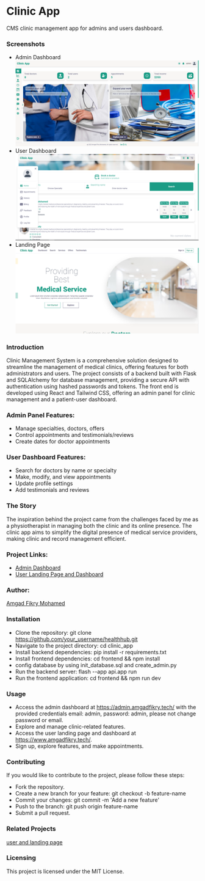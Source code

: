 # Clinic App
CMS clinic management app for admins and users dashboard.

### Screenshots
- Admin Dashboard
![admin dashboard](https://github.com/amgadfikry/admin_clinic_app/blob/main/admin.PNG)
- User Dashboard
![user dashboard](https://github.com/amgadfikry/admin_clinic_app/blob/main/user.PNG)
- Landing Page
![landing page](https://github.com/amgadfikry/admin_clinic_app/blob/main/land.PNG)

### Introduction
Clinic Management System is a comprehensive solution designed to streamline the management of medical clinics, offering features for both administrators and users. The project consists of a backend built with Flask and SQLAlchemy for database management, providing a secure API with authentication using hashed passwords and tokens. The front end is developed using React and Tailwind CSS, offering an admin panel for clinic management and a patient-user dashboard.

### Admin Panel Features:
- Manage specialties, doctors, offers
- Control appointments and testimonials/reviews
- Create dates for doctor appointments

### User Dashboard Features:
- Search for doctors by name or specialty
- Make, modify, and view appointments
- Update profile settings
- Add testimonials and reviews

### The Story
The inspiration behind the project came from the challenges faced by me as a physiotherapist in managing both the clinic and its online presence. The clinic app aims to simplify the digital presence of medical service providers, making clinic and record management efficient.

### Project Links:
- [Admin Dashboard](https://admin.amgadfikry.tech/)
- [User Landing Page and Dashboard](https://www.amgadfikry.tech/)

### Author:
[Amgad Fikry Mohamed](https://github.com/amgadfikry)

### Installation
- Clone the repository: git clone https://github.com/your_username/healthhub.git
- Navigate to the project directory: cd clinic_app
- Install backend dependencies: pip install -r requirements.txt
- Install frontend dependencies: cd frontend && npm install
- config database by using init_database.sql and create_admin.py
- Run the backend server: flash --app api.app run
- Run the frontend application: cd frontend && npm run dev

### Usage
- Access the admin dashboard at https://admin.amgadfikry.tech/ with the provided credentials email: admin, password: admin, please not change password or email.
- Explore and manage clinic-related features.
- Access the user landing page and dashboard at https://www.amgadfikry.tech/.
- Sign up, explore features, and make appointments.

### Contributing
If you would like to contribute to the project, please follow these steps:
- Fork the repository.
- Create a new branch for your feature: git checkout -b feature-name
- Commit your changes: git commit -m 'Add a new feature'
- Push to the branch: git push origin feature-name
- Submit a pull request.

### Related Projects
[user and landing page](https://github.com/amgadfikry/user_clinic_app)

### Licensing
This project is licensed under the MIT License.
